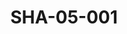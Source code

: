 ---
pid: SHA-05-001
title: SHA-05-001
language: ar
collection: شرحبيل احمد
original_label: 
rights: شرحبيل احمد
location_of_original: شرحبيل احمد
photographer_or_studio: 
scanned_from: photograph 8.2 by 13.1
_date: '1963'
location: يوغندا
description: محمد سروجي واحمد داوؤد ومهدي علي وشرحبيل احمد
additional_notes: 
permission_display: 'yes'
on_server: 'no'
on_website: 'no'
permalink: /archive/ar/sha-05-001.html
layout: photo-page
---